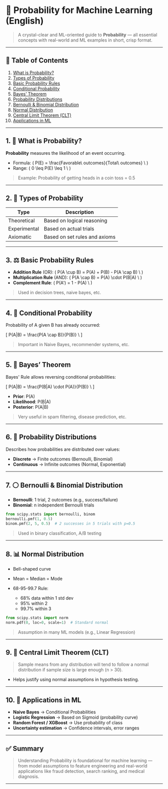 # 🎲 Probability for Machine Learning (English)

> A crystal-clear and ML-oriented guide to **Probability** — all essential concepts with real-world and ML examples in short, crisp format.

---

## 📌 Table of Contents

1. [What is Probability?](#1-what-is-probability)
2. [Types of Probability](#2-types-of-probability)
3. [Basic Probability Rules](#3-basic-probability-rules)
4. [Conditional Probability](#4-conditional-probability)
5. [Bayes’ Theorem](#5-bayes-theorem)
6. [Probability Distributions](#6-probability-distributions)
7. [Bernoulli & Binomial Distribution](#7-bernoulli--binomial-distribution)
8. [Normal Distribution](#8-normal-distribution)
9. [Central Limit Theorem (CLT)](#9-central-limit-theorem-clt)
10. [Applications in ML](#10-applications-in-ml)

---

## 1. 🎯 What is Probability?

**Probability** measures the likelihood of an event occurring.

* Formula: ( P(E) = \frac{Favorable\ outcomes}{Total\ outcomes} \ )
* Range: ( 0 \leq P(E) \leq 1 \ )

> Example: Probability of getting heads in a coin toss = 0.5

---

## 2. 📂 Types of Probability

| Type         | Description                   |
| ------------ | ----------------------------- |
| Theoretical  | Based on logical reasoning    |
| Experimental | Based on actual trials        |
| Axiomatic    | Based on set rules and axioms |

---

## 3. ⚖️ Basic Probability Rules

* **Addition Rule** (OR): ( P(A \cup B) = P(A) + P(B) - P(A \cap B) \ )
* **Multiplication Rule** (AND): ( P(A \cap B) = P(A) \cdot P(B|A) \ )
* **Complement Rule**: ( P(A') = 1 - P(A) \ )

> Used in decision trees, naive bayes, etc.

---

## 4. 🔄 Conditional Probability

Probability of A given B has already occurred:

\[ P(A|B) = \frac{P(A \cap B)}{P(B)} \ ]

> Important in Naive Bayes, recommender systems, etc.

---

## 5. 🧠 Bayes’ Theorem

Bayes' Rule allows reversing conditional probabilities:

\[ P(A|B) = \frac{P(B|A) \cdot P(A)}{P(B)} \ ]

* **Prior**: P(A)
* **Likelihood**: P(B|A)
* **Posterior**: P(A|B)

> Very useful in spam filtering, disease prediction, etc.

---

## 6. 🧾 Probability Distributions

Describes how probabilities are distributed over values:

* **Discrete** → Finite outcomes (Bernoulli, Binomial)
* **Continuous** → Infinite outcomes (Normal, Exponential)

---

## 7. ⚪ Bernoulli & Binomial Distribution

* **Bernoulli**: 1 trial, 2 outcomes (e.g., success/failure)
* **Binomial**: n independent Bernoulli trials

```python
from scipy.stats import bernoulli, binom
bernoulli.pmf(1, 0.5)
binom.pmf(2, 5, 0.5)  # 2 successes in 5 trials with p=0.5
```

> Used in binary classification, A/B testing

---

## 8. 📊 Normal Distribution

* Bell-shaped curve
* Mean = Median = Mode
* 68-95-99.7 Rule:

  * 68% data within 1 std dev
  * 95% within 2
  * 99.7% within 3

```python
from scipy.stats import norm
norm.pdf(0, loc=0, scale=1)  # Standard normal
```

> Assumption in many ML models (e.g., Linear Regression)

---

## 9. 🔁 Central Limit Theorem (CLT)

> Sample means from any distribution will tend to follow a normal distribution if sample size is large enough (n > 30).

* Helps justify using normal assumptions in hypothesis testing.

---

## 10. 🤖 Applications in ML

* **Naive Bayes** → Conditional Probabilities
* **Logistic Regression** → Based on Sigmoid (probability curve)
* **Random Forest / XGBoost** → Use probability of class
* **Uncertainty estimation** → Confidence intervals, error ranges

---

## ✅ Summary

> Understanding Probability is foundational for machine learning — from model assumptions to feature engineering and real-world applications like fraud detection, search ranking, and medical diagnosis.

---

